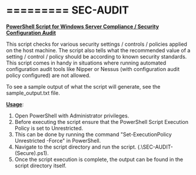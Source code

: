 =========
SEC-AUDIT
=========
<b><u>PowerShell Script for Windows Server Compliance / Security Configuration Audit</u></b>

This script checks for various security settings / controls / policies applied on the host machine.
The script also tells what the recommended value of a setting / control / policy should be according to known security standards.
This script comes in handy in situations where running automated configuration audit tools like Nipper or Nessus (with configuration audit policy configured) are not allowed.

To see a sample output of what the script will generate, see the sample_output.txt file.

<b><u>Usage</u></b>:

1. Open PowerShell with Administrator privileges.
2. Before executing the script ensure that the PowerShell Script Execution Policy is set to Unrestricted. 
3. This can be done by running the command "Set-ExecutionPolicy Unrestricted -Force" in PowerShell.
4. Navigate to the script directory and run the script. (.\SEC-AUDIT-(Secure).ps1).
5. Once the script execution is complete, the output can be found in the script directory itself.
